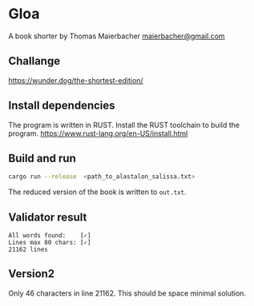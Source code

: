 # Gloa
A book shorter by Thomas Maierbacher <maierbacher@gmail.com>

## Challange
https://wunder.dog/the-shortest-edition/

## Install dependencies
The program is written in RUST. Install the RUST toolchain to build the program.
https://www.rust-lang.org/en-US/install.html

## Build and run
```bash
cargo run --release  <path_to_alastalon_salissa.txt>
```
The reduced version of the book is written to `out.txt`.

## Validator result
```
All words found:    [✓]
Lines max 80 chars: [✓]
21162 lines
```

## Version2
Only 46 characters in line 21162. This should be space minimal solution.